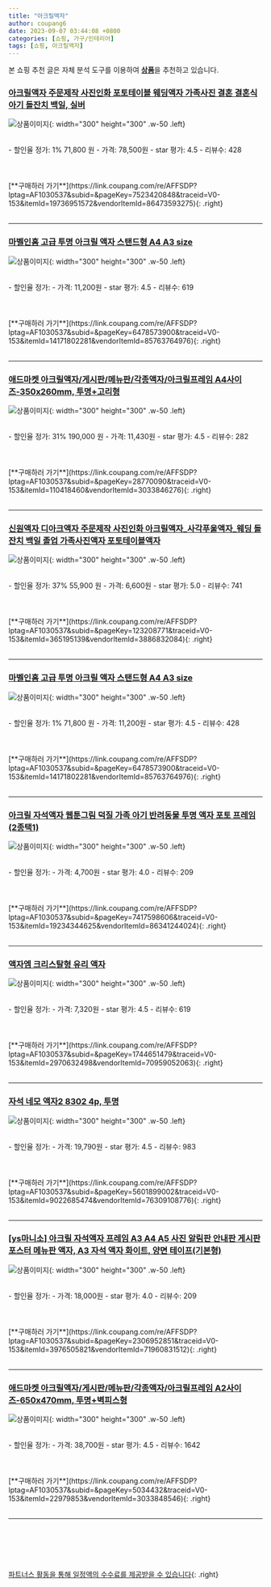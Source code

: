 ```yaml
---
title: "아크릴액자"
author: coupang6
date: 2023-09-07 03:44:08 +0800
categories: [쇼핑, 가구/인테리어]
tags: [쇼핑, 아크릴액자]
---
```


본 쇼핑 추천 글은 자체 분석 도구를 이용하여 [**상품**](https://link.coupang.com/a/bao1ui)을 추천하고 있습니다.

### [아크릴액자 주문제작 사진인화 포토테이블 웨딩액자 가족사진 결혼 결혼식 아기 돌잔치 백일, 실버](https://link.coupang.com/re/AFFSDP?lptag=AF1030537&subid=&pageKey=7523420848&traceid=V0-153&itemId=19736951572&vendorItemId=86473593275)

![상품이미지](https://thumbnail9.coupangcdn.com/thumbnails/remote/230x230ex/image/vendor_inventory/d1c6/2ceb834129ccf85da7f28d9b924067e1ad9b05d261c3171b4592568c5ed0.jpg){: width="300" height="300" .w-50 .left}


<br>
- 할인율 정가: 1%  71,800   원
- 가격: 78,500원
- star 평가: 4.5
- 리뷰수: 428
<br>
<br>
<br>
<br>
[**구매하러 가기**](https://link.coupang.com/re/AFFSDP?lptag=AF1030537&subid=&pageKey=7523420848&traceid=V0-153&itemId=19736951572&vendorItemId=86473593275){: .right}
<br>
<br>

---

### [마벨인홈 고급 투명 아크릴 액자 스탠드형 A4 A3 size](https://link.coupang.com/re/AFFSDP?lptag=AF1030537&subid=&pageKey=6478573900&traceid=V0-153&itemId=14171802281&vendorItemId=85763764976)

![상품이미지](https://thumbnail10.coupangcdn.com/thumbnails/remote/230x230ex/image/vendor_inventory/a48c/938412e39e18c8bdcc1f30d5949813151e4ec755d4f3e81a46c097478cdf.jpg){: width="300" height="300" .w-50 .left}


<br>
- 할인율 정가: 
- 가격: 11,200원
- star 평가: 4.5
- 리뷰수: 619
<br>
<br>
<br>
<br>
[**구매하러 가기**](https://link.coupang.com/re/AFFSDP?lptag=AF1030537&subid=&pageKey=6478573900&traceid=V0-153&itemId=14171802281&vendorItemId=85763764976){: .right}
<br>
<br>

---

### [애드마켓 아크릴액자/게시판/메뉴판/각종액자/아크릴프레임 A4사이즈-350x260mm, 투명+고리형](https://link.coupang.com/re/AFFSDP?lptag=AF1030537&subid=&pageKey=28770090&traceid=V0-153&itemId=110418460&vendorItemId=3033846276)

![상품이미지](https://thumbnail6.coupangcdn.com/thumbnails/remote/230x230ex/image/vendor_inventory/images/2016/07/18/10/3/85764b99-8475-489a-b44e-5360fa903ae9.jpg){: width="300" height="300" .w-50 .left}


<br>
- 할인율 정가: 31%  190,000   원
- 가격: 11,430원
- star 평가: 4.5
- 리뷰수: 282
<br>
<br>
<br>
<br>
[**구매하러 가기**](https://link.coupang.com/re/AFFSDP?lptag=AF1030537&subid=&pageKey=28770090&traceid=V0-153&itemId=110418460&vendorItemId=3033846276){: .right}
<br>
<br>

---

### [신원액자 디아크액자 주문제작 사진인화 아크릴액자_사각푸울액자_웨딩 돌잔치 백일 졸업 가족사진액자 포토테이블액자](https://link.coupang.com/re/AFFSDP?lptag=AF1030537&subid=&pageKey=123208771&traceid=V0-153&itemId=365195139&vendorItemId=3886832084)

![상품이미지](https://thumbnail8.coupangcdn.com/thumbnails/remote/230x230ex/image/operator/365195139/9afa233c-26ad-1c4d-2031-402a5790e180.jpg){: width="300" height="300" .w-50 .left}


<br>
- 할인율 정가: 37%  55,900   원
- 가격: 6,600원
- star 평가: 5.0
- 리뷰수: 741
<br>
<br>
<br>
<br>
[**구매하러 가기**](https://link.coupang.com/re/AFFSDP?lptag=AF1030537&subid=&pageKey=123208771&traceid=V0-153&itemId=365195139&vendorItemId=3886832084){: .right}
<br>
<br>

---

### [마벨인홈 고급 투명 아크릴 액자 스탠드형 A4 A3 size](https://link.coupang.com/re/AFFSDP?lptag=AF1030537&subid=&pageKey=6478573900&traceid=V0-153&itemId=14171802281&vendorItemId=85763764976)

![상품이미지](https://thumbnail10.coupangcdn.com/thumbnails/remote/230x230ex/image/vendor_inventory/a48c/938412e39e18c8bdcc1f30d5949813151e4ec755d4f3e81a46c097478cdf.jpg){: width="300" height="300" .w-50 .left}


<br>
- 할인율 정가: 1%  71,800   원
- 가격: 11,200원
- star 평가: 4.5
- 리뷰수: 428
<br>
<br>
<br>
<br>
[**구매하러 가기**](https://link.coupang.com/re/AFFSDP?lptag=AF1030537&subid=&pageKey=6478573900&traceid=V0-153&itemId=14171802281&vendorItemId=85763764976){: .right}
<br>
<br>

---

### [아크릴 자석액자 웹툰그림 덕질 가족 아기 반려동물 투명 액자 포토 프레임(2종택1)](https://link.coupang.com/re/AFFSDP?lptag=AF1030537&subid=&pageKey=7417598606&traceid=V0-153&itemId=19234344625&vendorItemId=86341244024)

![상품이미지](https://thumbnail6.coupangcdn.com/thumbnails/remote/230x230ex/image/vendor_inventory/29f4/98003a1c976d5c57ba4094b995c8a193b5b35c24611552c5ceea48babb08.jpg){: width="300" height="300" .w-50 .left}


<br>
- 할인율 정가: 
- 가격: 4,700원
- star 평가: 4.0
- 리뷰수: 209
<br>
<br>
<br>
<br>
[**구매하러 가기**](https://link.coupang.com/re/AFFSDP?lptag=AF1030537&subid=&pageKey=7417598606&traceid=V0-153&itemId=19234344625&vendorItemId=86341244024){: .right}
<br>
<br>

---

### [액자엠 크리스탈형 유리 액자](https://link.coupang.com/re/AFFSDP?lptag=AF1030537&subid=&pageKey=1744651479&traceid=V0-153&itemId=2970632498&vendorItemId=70959052063)

![상품이미지](https://thumbnail10.coupangcdn.com/thumbnails/remote/230x230ex/image/retail/images/4274036377810619-22be6fa4-ac77-4fd2-92d9-85420da19700.jpg){: width="300" height="300" .w-50 .left}


<br>
- 할인율 정가: 
- 가격: 7,320원
- star 평가: 4.5
- 리뷰수: 619
<br>
<br>
<br>
<br>
[**구매하러 가기**](https://link.coupang.com/re/AFFSDP?lptag=AF1030537&subid=&pageKey=1744651479&traceid=V0-153&itemId=2970632498&vendorItemId=70959052063){: .right}
<br>
<br>

---

### [자석 네모 액자2 8302 4p, 투명](https://link.coupang.com/re/AFFSDP?lptag=AF1030537&subid=&pageKey=5601899002&traceid=V0-153&itemId=9022685474&vendorItemId=76309108776)

![상품이미지](https://thumbnail9.coupangcdn.com/thumbnails/remote/230x230ex/image/retail/images/3212952042948871-4b0a65b4-5266-4c2c-a58c-e5d1bdb826e8.jpg){: width="300" height="300" .w-50 .left}


<br>
- 할인율 정가: 
- 가격: 19,790원
- star 평가: 4.5
- 리뷰수: 983
<br>
<br>
<br>
<br>
[**구매하러 가기**](https://link.coupang.com/re/AFFSDP?lptag=AF1030537&subid=&pageKey=5601899002&traceid=V0-153&itemId=9022685474&vendorItemId=76309108776){: .right}
<br>
<br>

---

### [[ys마니소] 아크릴 자석액자 프레임 A3 A4 A5 사진 알림판 안내판 게시판 포스터 메뉴판 액자, A3 자석 액자 화이트, 양면 테이프(기본형)](https://link.coupang.com/re/AFFSDP?lptag=AF1030537&subid=&pageKey=2306952851&traceid=V0-153&itemId=3976505821&vendorItemId=71960831512)

![상품이미지](https://thumbnail8.coupangcdn.com/thumbnails/remote/230x230ex/image/vendor_inventory/d2ec/8c0bfbf63431e8b6a5527e19ed5244ea311f421dcb77ff794d99a5bb72cc.jpg){: width="300" height="300" .w-50 .left}


<br>
- 할인율 정가: 
- 가격: 18,000원
- star 평가: 4.0
- 리뷰수: 209
<br>
<br>
<br>
<br>
[**구매하러 가기**](https://link.coupang.com/re/AFFSDP?lptag=AF1030537&subid=&pageKey=2306952851&traceid=V0-153&itemId=3976505821&vendorItemId=71960831512){: .right}
<br>
<br>

---

### [애드마켓 아크릴액자/게시판/메뉴판/각종액자/아크릴프레임 A2사이즈-650x470mm, 투명+벽피스형](https://link.coupang.com/re/AFFSDP?lptag=AF1030537&subid=&pageKey=5034432&traceid=V0-153&itemId=22979853&vendorItemId=3033848546)

![상품이미지](https://thumbnail6.coupangcdn.com/thumbnails/remote/230x230ex/image/vendor_inventory/images/2016/07/18/10/8/d1c76992-823b-4595-b41d-798b682ed14b.jpg){: width="300" height="300" .w-50 .left}


<br>
- 할인율 정가: 
- 가격: 38,700원
- star 평가: 4.5
- 리뷰수: 1642
<br>
<br>
<br>
<br>
[**구매하러 가기**](https://link.coupang.com/re/AFFSDP?lptag=AF1030537&subid=&pageKey=5034432&traceid=V0-153&itemId=22979853&vendorItemId=3033848546){: .right}
<br>
<br>

---
<br><br><br><br><br> [파트너스 활동을 통해 일정액의 수수료를 제공받을 수 있습니다](https://link.coupang.com/a/bao1ui){: .right}